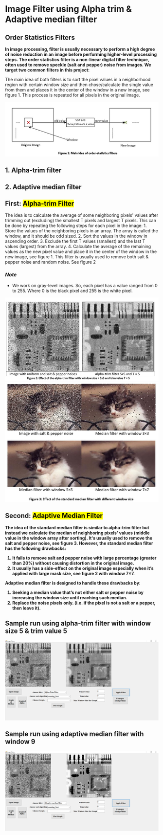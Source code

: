 # Image Filter using Alpha trim & Adaptive median filter

## Order Statistics Filters
**In image processing, filter is usually necessary to perform a high degree of noise reduction in an image before performing higher-level processing steps. The order statistics** **filter is a non-linear digital filter technique, often used to remove speckle  (salt and pepper) noise from images. We target two common filters in this project:**
<p>The main idea of both filters is to sort the pixel values in a neighborhood region with certain window size and then chose/calculate the single value from them and places it in the center of the window in a new image, see figure 1. This process is repeated for all pixels in the original image.</p>
<img src="https://github.com/salahahraf253/Image-Filtering-using-Alpha-Trim-filter-and-Adaptive-median-filter/blob/main/Samples/picture%20documnet/figure%201.jpg">
<h2>1.	Alpha-trim filter</h2>
 <h2>2.	Adaptive median filter</h2>
<h2><b>First:</b> <mark>Alpha-trim Filter</mark></h2>
<p>The idea is to calculate the average of some neighboring pixels' values after trimming out (excluding) the smallest T pixels and largest T pixels. This can be done by repeating the following steps for each pixel in the image:
1.	Store the values of the neighboring pixels in an array. The array is called the window, and it should be odd sized.
2.	Sort the values in the window in ascending order.
3.	Exclude the first T values (smallest) and the last T values (largest) from the array.
4.	Calculate the average of the remaining values as the new pixel value and place it in the center of the window in the new image, see figure 1.
This filter is usually used to remove both salt & pepper noise and random noise. See figure 2</p>
<h3><em>Note</em></h3>
<ul>
<li>
We work on gray-level images. So, each pixel has a value ranged from 0 to 255. Where 0 is the black pixel and 255 is the white pixel.
</li> 
</ul>

<img src="https://github.com/salahahraf253/Image-Filtering-using-Alpha-Trim-filter-and-Adaptive-median-filter/blob/main/Samples/picture%20documnet/figure%202.jpg">
<b>
<img src="https://github.com/salahahraf253/Image-Filtering-using-Alpha-Trim-filter-and-Adaptive-median-filter/blob/main/Samples/picture%20documnet/figure%203.jpg">

 <h2><b>Second:</b> <mark>Adaptive Median Filter</mark></h2>
 <p>
  The idea of the standard median filter is similar to alpha-trim filter but instead we calculate the median of neighboring pixels' values (middle value in the window array after sorting). 
It's usually used to remove the salt and pepper noise, see figure 3.
However, the standard median filter has the following drawbacks:
  <ol>
   <li>It fails to remove salt and pepper noise with large percentage (greater than 20%) without causing distortion in the original image.</li>
   <li>It usually has a side-effect on the original image especially when it’s applied with large mask size, see figure 2 with window 7×7.</li>
  </ol>
 <b>Adaptive median filter</b> is designed to handle these drawbacks by:
 <ol>
  <li>Seeking a median value that’s not either salt or pepper noise by increasing the window size until reaching such median.</li>
  <li>Replace the noise pixels only. (i.e. if the pixel is not a salt or a pepper, then leave it).</li>
 </ol>
 </p>
 
<h2>Sample run using alpha-trim filter with window size 5 & trim value 5</h2>
<img src="https://github.com/salahahraf253/Image-Filtering-using-Alpha-Trim-filter-and-Adaptive-median-filter/blob/main/Samples/Examples%20for%20Output%20Images/alphatrim%20windowSize%205%20%26%20trim%20value%205.png">
<b>
 <h2>Sample run using adaptive median filter with window 9</h2>
 <img src="https://github.com/salahahraf253/Image-Filtering-using-Alpha-Trim-filter-and-Adaptive-median-filter/blob/main/Samples/Examples%20for%20Output%20Images/adaptive_median_filter_windowSize%209.png">
 
